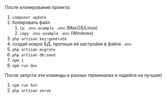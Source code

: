 После клонирования проекта:

1. `composer update`
2. Копировать файл
    1. `cp .env.example .env` (MacOS/Linux)
    2. `copy .env.example .env` (Windows)
3. `php artisan key:generate`
4. создай новую БД, пропиши её настройки в файле `.env`
5. `php artisan migrate`
6. `php artisan db:seed`
7. `npm i`
8. `npm run dev`

После запусти эти команды в разных терминалах и надейся на лучшее)

1. `npm run hot`
2. `php artisan serve`
